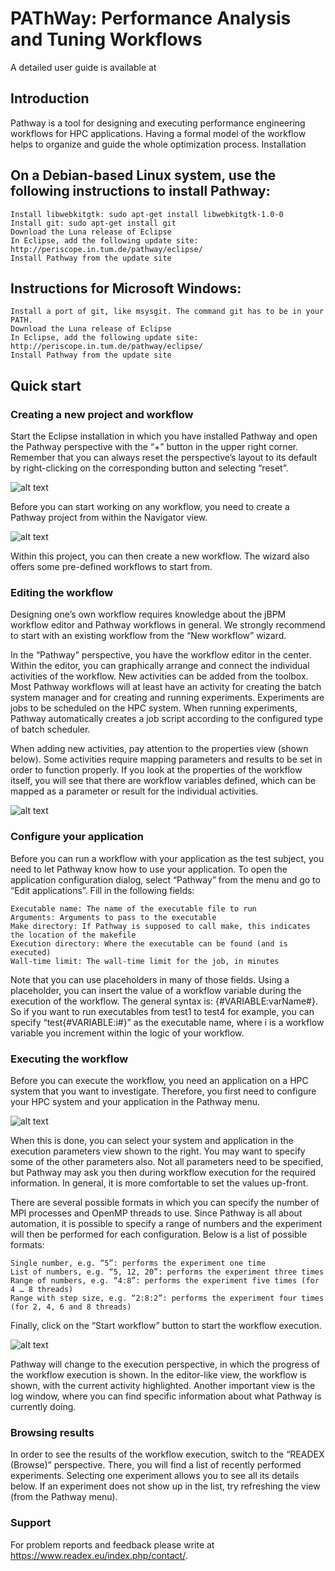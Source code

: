 # PAThWay: Performance Analysis and Tuning Workflows

A detailed user guide is available at 

## Introduction

Pathway is a tool for designing and executing performance engineering workflows for HPC applications. Having a formal model of the workflow helps to organize and guide the whole optimization process.
Installation

## On a Debian-based Linux system, use the following instructions to install Pathway:

    Install libwebkitgtk: sudo apt-get install libwebkitgtk-1.0-0
    Install git: sudo apt-get install git
    Download the Luna release of Eclipse
    In Eclipse, add the following update site: http://periscope.in.tum.de/pathway/eclipse/
    Install Pathway from the update site

## Instructions for Microsoft Windows:

    Install a port of git, like msysgit. The command git has to be in your PATH.
    Download the Luna release of Eclipse
    In Eclipse, add the following update site: http://periscope.in.tum.de/pathway/eclipse/
    Install Pathway from the update site

## Quick start

### Creating a new project and workflow

Start the Eclipse installation in which you have installed Pathway and open the Pathway perspective with the “+” button in the upper right corner. Remember that you can always reset the perspective’s layout to its default by right-clicking on the corresponding button and selecting “reset”.

![alt text](http://periscope.in.tum.de/wp-content/uploads/2015/03/perspective.png)

Before you can start working on any workflow, you need to create a Pathway project from within the Navigator view.

![alt text](http://periscope.in.tum.de/wp-content/uploads/2015/03/new_project.png)

Within this project, you can then create a new workflow. The wizard also offers some pre-defined workflows to start from.

### Editing the workflow

Designing one’s own workflow requires knowledge about the jBPM workflow editor and Pathway workflows in general. We strongly recommend to start with an existing workflow from the “New workflow” wizard.

In the “Pathway” perspective, you have the workflow editor in the center. Within the editor, you can graphically arrange and connect the individual activities of the workflow. New activities can be added from the toolbox. Most Pathway workflows will at least have an activity for creating the batch system manager and for creating and running experiments. Experiments are jobs to be scheduled on the HPC system. When running experiments, Pathway automatically creates a job script according to the configured type of batch scheduler.

When adding new activities, pay attention to the properties view (shown below). Some activities require mapping parameters and results to be set in order to function properly. If you look at the properties of the workflow itself, you will see that there are workflow variables defined, which can be mapped as a parameter or result for the individual activities.

![alt text](http://periscope.in.tum.de/wp-content/uploads/2015/03/properties.png)

### Configure your application

Before you can run a workflow with your application as the test subject, you need to let Pathway know how to use your application. To open the application configuration dialog, select “Pathway” from the menu and go to “Edit applications”. Fill in the following fields:

    Executable name: The name of the executable file to run
    Arguments: Arguments to pass to the executable
    Make directory: If Pathway is supposed to call make, this indicates the location of the makefile
    Execution directory: Where the executable can be found (and is executed)
    Wall-time limit: The wall-time limit for the job, in minutes

Note that you can use placeholders in many of those fields. Using a placeholder, you can insert the value of a workflow variable during the execution of the workflow. The general syntax is: {#VARIABLE:varName#}. So if you want to run executables from test1 to test4 for example, you can specify “test{#VARIABLE:i#}” as the executable name, where i is a workflow variable you increment within the logic of your workflow.

### Executing the workflow

Before you can execute the workflow, you need an application on a HPC system that you want to investigate. Therefore, you first need to configure your HPC system and your application in the Pathway menu.

![alt text](http://periscope.in.tum.de/wp-content/uploads/2015/03/execution_parameters.png)

When this is done, you can select your system and application in the execution parameters view shown to the right. You may want to specify some of the other parameters also. Not all parameters need to be specified, but Pathway may ask you then during workflow execution for the required information. In general, it is more comfortable to set the values up-front.

There are several possible formats in which you can specify the number of MPI processes and OpenMP threads to use. Since Pathway is all about automation, it is possible to specify a range of numbers and the experiment will then be performed for each configuration. Below is a list of possible formats:

    Single number, e.g. “5”: performs the experiment one time
    List of numbers, e.g. “5, 12, 20”: performs the experiment three times
    Range of numbers, e.g. “4:8”: performs the experiment five times (for 4 … 8 threads)
    Range with step size, e.g. “2:8:2”: performs the experiment four times (for 2, 4, 6 and 8 threads)

Finally, click on the “Start workflow” button to start the workflow execution.

![alt text](http://periscope.in.tum.de/wp-content/uploads/2015/03/start_workflow.png)

Pathway will change to the execution perspective, in which the progress of the workflow execution is shown. In the editor-like view, the workflow is shown, with the current activity highlighted. Another important view is the log window, where you can find specific information about what Pathway is currently doing.

### Browsing results

In order to see the results of the workflow execution, switch to the “READEX (Browse)” perspective. There, you will find a list of recently performed experiments. Selecting one experiment allows you to see all its details below. If an experiment does not show up in the list, try refreshing the view (from the Pathway menu).

### Support

For problem reports and feedback please write at https://www.readex.eu/index.php/contact/.
